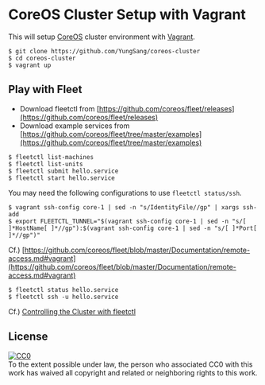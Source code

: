 # CoreOS Cluster Setup with Vagrant

This will setup [CoreOS](https://coreos.com/) cluster environment with [Vagrant](http://www.vagrantup.com/).

```
$ git clone https://github.com/YungSang/coreos-cluster
$ cd coreos-cluster
$ vagrant up
```

## Play with Fleet

- Download fleetctl from [https://github.com/coreos/fleet/releases](https://github.com/coreos/fleet/releases)
- Download example services from [https://github.com/coreos/fleet/tree/master/examples](https://github.com/coreos/fleet/tree/master/examples)

```
$ fleetctl list-machines
$ fleetctl list-units
$ fleetctl submit hello.service
$ fleetctl start hello.service
```

You may need the following configurations to use `fleetctl status/ssh`.

```[]()
$ vagrant ssh-config core-1 | sed -n "s/IdentityFile//gp" | xargs ssh-add
$ export FLEETCTL_TUNNEL="$(vagrant ssh-config core-1 | sed -n "s/[ ]*HostName[ ]*//gp"):$(vagrant ssh-config core-1 | sed -n "s/[ ]*Port[ ]*//gp")"
```
Cf.) [https://github.com/coreos/fleet/blob/master/Documentation/remote-access.md#vagrant](https://github.com/coreos/fleet/blob/master/Documentation/remote-access.md#vagrant)

```
$ fleetctl status hello.service
$ fleetctl ssh -u hello.service
```

Cf.) [Controlling the Cluster with fleetctl](https://coreos.com/docs/launching-containers/launching/fleet-using-the-client/)

## License

[![CC0](http://i.creativecommons.org/p/zero/1.0/88x31.png)](http://creativecommons.org/publicdomain/zero/1.0/)  
To the extent possible under law, the person who associated CC0 with this work has waived all copyright and related or neighboring rights to this work.
